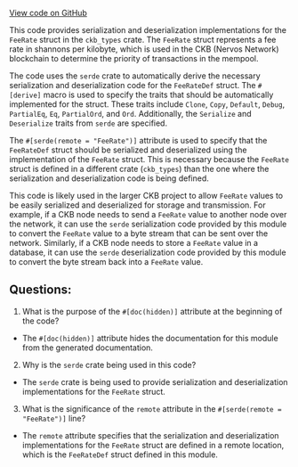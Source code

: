 [View code on GitHub](https://github.com/nervosnetwork/ckb/util/jsonrpc-types/src/fee_rate.rs)

This code provides serialization and deserialization implementations for the `FeeRate` struct in the `ckb_types` crate. The `FeeRate` struct represents a fee rate in shannons per kilobyte, which is used in the CKB (Nervos Network) blockchain to determine the priority of transactions in the mempool.

The code uses the `serde` crate to automatically derive the necessary serialization and deserialization code for the `FeeRateDef` struct. The `#[derive]` macro is used to specify the traits that should be automatically implemented for the struct. These traits include `Clone`, `Copy`, `Default`, `Debug`, `PartialEq`, `Eq`, `PartialOrd`, and `Ord`. Additionally, the `Serialize` and `Deserialize` traits from `serde` are specified.

The `#[serde(remote = "FeeRate")]` attribute is used to specify that the `FeeRateDef` struct should be serialized and deserialized using the implementation of the `FeeRate` struct. This is necessary because the `FeeRate` struct is defined in a different crate (`ckb_types`) than the one where the serialization and deserialization code is being defined.

This code is likely used in the larger CKB project to allow `FeeRate` values to be easily serialized and deserialized for storage and transmission. For example, if a CKB node needs to send a `FeeRate` value to another node over the network, it can use the `serde` serialization code provided by this module to convert the `FeeRate` value to a byte stream that can be sent over the network. Similarly, if a CKB node needs to store a `FeeRate` value in a database, it can use the `serde` deserialization code provided by this module to convert the byte stream back into a `FeeRate` value.
## Questions: 
 1. What is the purpose of the `#[doc(hidden)]` attribute at the beginning of the code?
- The `#[doc(hidden)]` attribute hides the documentation for this module from the generated documentation.

2. Why is the `serde` crate being used in this code?
- The `serde` crate is being used to provide serialization and deserialization implementations for the `FeeRate` struct.

3. What is the significance of the `remote` attribute in the `#[serde(remote = "FeeRate")]` line?
- The `remote` attribute specifies that the serialization and deserialization implementations for the `FeeRate` struct are defined in a remote location, which is the `FeeRateDef` struct defined in this module.